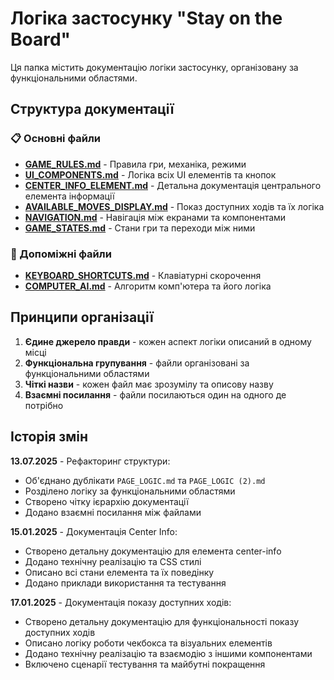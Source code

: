 # Логіка застосунку "Stay on the Board"

Ця папка містить документацію логіки застосунку, організовану за функціональними областями.

## Структура документації

### 📋 Основні файли

- **[GAME_RULES.md](GAME_RULES.md)** - Правила гри, механіка, режими
- **[UI_COMPONENTS.md](UI_COMPONENTS.md)** - Логіка всіх UI елементів та кнопок
- **[CENTER_INFO_ELEMENT.md](CENTER_INFO_ELEMENT.md)** - Детальна документація центрального елемента інформації
- **[AVAILABLE_MOVES_DISPLAY.md](AVAILABLE_MOVES_DISPLAY.md)** - Показ доступних ходів та їх логіка
- **[NAVIGATION.md](NAVIGATION.md)** - Навігація між екранами та компонентами
- **[GAME_STATES.md](GAME_STATES.md)** - Стани гри та переходи між ними

### 🔧 Допоміжні файли

- **[KEYBOARD_SHORTCUTS.md](KEYBOARD_SHORTCUTS.md)** - Клавіатурні скорочення
- **[COMPUTER_AI.md](COMPUTER_AI.md)** - Алгоритм комп'ютера та його логіка

## Принципи організації

1. **Єдине джерело правди** - кожен аспект логіки описаний в одному місці
2. **Функціональна групування** - файли організовані за функціональними областями
3. **Чіткі назви** - кожен файл має зрозумілу та описову назву
4. **Взаємні посилання** - файли посилаються один на одного де потрібно

## Історія змін

**13.07.2025** - Рефакторинг структури:
- Об'єднано дублікати `PAGE_LOGIC.md` та `PAGE_LOGIC (2).md`
- Розділено логіку за функціональними областями
- Створено чітку ієрархію документації
- Додано взаємні посилання між файлами

**15.01.2025** - Документація Center Info:
- Створено детальну документацію для елемента center-info
- Додано технічну реалізацію та CSS стилі
- Описано всі стани елемента та їх поведінку
- Додано приклади використання та тестування

**17.01.2025** - Документація показу доступних ходів:
- Створено детальну документацію для функціональності показу доступних ходів
- Описано логіку роботи чекбокса та візуальних елементів
- Додано технічну реалізацію та взаємодію з іншими компонентами
- Включено сценарії тестування та майбутні покращення 
